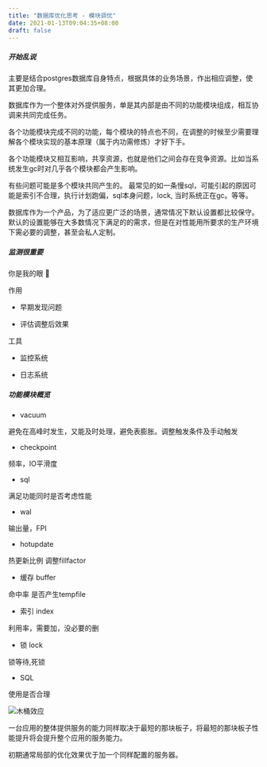 ```yaml
---
title: "数据库优化思考 - 模块调优"
date: 2021-01-13T09:04:35+08:00
draft: false
---
```


##### 开始乱说

主要是结合postgres数据库自身特点，根据具体的业务场景，作出相应调整，使其更加合理。

数据库作为一个整体对外提供服务，单是其内部是由不同的功能模块组成，相互协调来共同完成任务。

各个功能模块完成不同的功能，每个模块的特点也不同，在调整的时候至少需要理解各个模块实现的基本原理（属于内功需修炼）才好下手。

各个功能模块又相互影响，共享资源，也就是他们之间会存在竞争资源。比如当系统发生gc时对几乎各个模块都会产生影响。

有些问题可能是多个模块共同产生的。 最常见的如一条慢sql，可能引起的原因可能是索引不合理，执行计划跑偏，sql本身问题，lock, 当时系统正在gc。等等。

数据库作为一个产品，为了适应更广泛的场景，通常情况下默认设置都比较保守。默认的设置能够在大多数情况下满足的的需求，但是在对性能用所要求的生产环境下需必要的调整，甚至会私人定制。

##### 监测很重要

你是我的眼 👀

作用

- 早期发现问题

- 评估调整后效果

工具

- 监控系统

- 日志系统


##### 功能模块概览 

- vacuum

避免在高峰时发生，又能及时处理，避免表膨胀。调整触发条件及手动触发

- checkpoint

频率，IO平滑度

- sql

满足功能同时是否考虑性能

- wal

输出量，FPI

- hotupdate 

热更新比例 调整fillfactor

- 缓存 buffer 

命中率 是否产生tempfile

- 索引 index

利用率，需要加，没必要的删

- 锁 lock

锁等待,死锁

- SQL

使用是否合理

![木桶效应](images/bucket.png)


一台应用的整体提供服务的能力同样取决于最短的那块板子，将最短的那块板子性能提升将会提升整个应用的服务能力。

初期通常局部的优化效果优于加一个同样配置的服务器。
